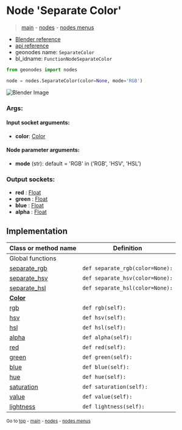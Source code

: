# Node 'Separate Color'

> [main](../structure.md) - [nodes](nodes.md) - [nodes menus](nodes_menus.md)

- [Blender reference](https://docs.blender.org/manual/en/latest/modeling/geometry_nodes/color/separate_color.html)
- [api reference](https://docs.blender.org/api/current/bpy.types.FunctionNodeSeparateColor.html)
- geonodes name: `SeparateColor`
- bl_idname: `FunctionNodeSeparateColor`

```python
from geonodes import nodes

node = nodes.SeparateColor(color=None, mode='RGB')
```

![Blender Image](https://docs.blender.org/manual/en/latest/_images/node-types_FunctionNodeSeparateColor.webp)

### Args:

#### Input socket arguments:

- **color**: [Color](Color.md)

#### Node parameter arguments:

- **mode** (str): default = 'RGB' in ('RGB', 'HSV', 'HSL')

### Output sockets:

- **red** : [Float](Float.md)
- **green** : [Float](Float.md)
- **blue** : [Float](Float.md)
- **alpha** : [Float](Float.md)

## Implementation

| Class or method name | Definition |
|----------------------|------------|
| Global functions |
| [separate_rgb](A.md#separate_rgb) | `def separate_rgb(color=None):` |
| [separate_hsv](A.md#separate_hsv) | `def separate_hsv(color=None):` |
| [separate_hsl](A.md#separate_hsl) | `def separate_hsl(color=None):` |
| **[Color](Color.md)** |
| [rgb](Color.md#rgb-property) | `def rgb(self):` |
| [hsv](Color.md#hsv-property) | `def hsv(self):` |
| [hsl](Color.md#hsl-property) | `def hsl(self):` |
| [alpha](Color.md#alpha-property) | `def alpha(self):` |
| [red](Color.md#red-property) | `def red(self):` |
| [green](Color.md#green-property) | `def green(self):` |
| [blue](Color.md#blue-property) | `def blue(self):` |
| [hue](Color.md#hue-property) | `def hue(self):` |
| [saturation](Color.md#saturation-property) | `def saturation(self):` |
| [value](Color.md#value-property) | `def value(self):` |
| [lightness](Color.md#lightness-property) | `def lightness(self):` |
<sub>Go to [top](#node-Separate-Color) - [main](../structure.md) - [nodes](nodes.md) - [nodes menus](nodes_menus.md)</sub>

